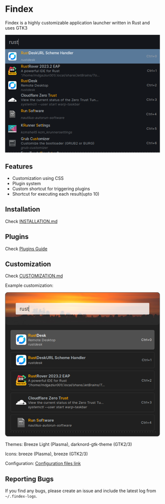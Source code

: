 # Findex

Findex is a highly customizable application launcher written in Rust and uses GTK3

![Screenshot](screenshot.png)

## Features

- Customization using CSS
- Plugin system
- Custom shortcut for triggering plugins
- Shortcut for executing each result(upto 10)

## Installation

Check [INSTALLATION.md](./INSTALLATION.md)

## Plugins

Check [Plugins Guide](crates/findex-plugin/README.md)

## Customization

Check [CUSTOMIZATION.md](./CUSTOMIZATION.md)

Example customization:

![Customized Screenshot](screenshot_customized.png)

Themes: Breeze Light (Plasma), darknord-gtk-theme (GTK2/3)

Icons: breeze (Plasma), breeze (GTK2/3)

Configuration: [Configuration files link](https://gist.github.com/mdgaziur/1d31a5db4b76693db614f553c0b036f0)

## Reporting Bugs
If you find any bugs, please create an issue and include the latest log from `~/.findex-logs`.
